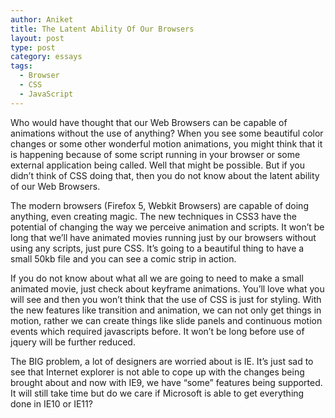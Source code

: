 ```yaml
---
author: Aniket
title: The Latent Ability Of Our Browsers
layout: post
type: post
category: essays
tags:
  - Browser
  - CSS
  - JavaScript
---
```

Who would have thought that our Web Browsers can be capable of animations without the use of anything? When you see some beautiful color changes or some other wonderful motion animations, you might think that it is happening because of some script running in your browser or some external application being called. Well that might be possible. But if you didn’t think of CSS doing that, then you do not know about the latent ability of our Web Browsers.

The modern browsers (Firefox 5, Webkit Browsers) are capable of doing anything, even creating magic. The new techniques in CSS3 have the potential of changing the way we perceive animation and scripts. It won’t be long that we’ll have animated movies running just by our browsers without using any scripts, just pure CSS. It’s going to a beautiful thing to have a small 50kb file and you can see a comic strip in action.

If you do not know about what all we are going to need to make a small animated movie, just check about keyframe animations. You’ll love what you will see and then you won’t think that the use of CSS is just for styling. With the new features like transition and animation, we can not only get things in motion, rather we can create things like slide panels and continuous motion events which required javascripts before. It won’t be long before use of jquery will be further reduced.

The BIG problem, a lot of designers are worried about is IE. It’s just sad to see that Internet explorer is not able to cope up with the changes being brought about and now with IE9, we have “some” features being supported. It will still take time but do we care if Microsoft is able to get everything done in IE10 or IE11?